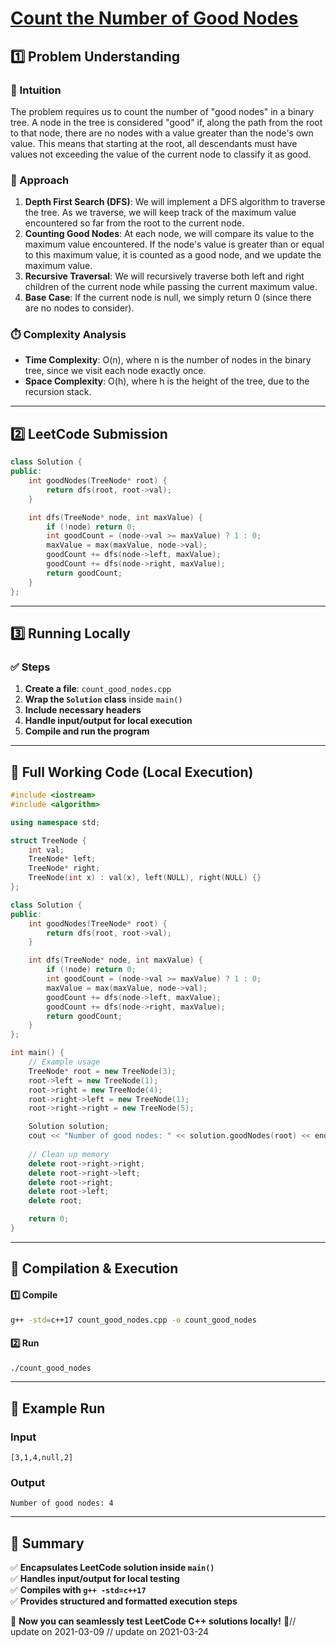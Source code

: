 # **[Count the Number of Good Nodes](https://leetcode.com/problems/count-the-number-of-good-nodes/description/)**  

## **1️⃣ Problem Understanding**  
### **📌 Intuition**  
The problem requires us to count the number of "good nodes" in a binary tree. A node in the tree is considered "good" if, along the path from the root to that node, there are no nodes with a value greater than the node's own value. This means that starting at the root, all descendants must have values not exceeding the value of the current node to classify it as good.

### **🚀 Approach**  
1. **Depth First Search (DFS)**: We will implement a DFS algorithm to traverse the tree. As we traverse, we will keep track of the maximum value encountered so far from the root to the current node.
2. **Counting Good Nodes**: At each node, we will compare its value to the maximum value encountered. If the node's value is greater than or equal to this maximum value, it is counted as a good node, and we update the maximum value.
3. **Recursive Traversal**: We will recursively traverse both left and right children of the current node while passing the current maximum value.
4. **Base Case**: If the current node is null, we simply return 0 (since there are no nodes to consider).

### **⏱️ Complexity Analysis**  
- **Time Complexity**: O(n), where n is the number of nodes in the binary tree, since we visit each node exactly once.  
- **Space Complexity**: O(h), where h is the height of the tree, due to the recursion stack.

---  

## **2️⃣ LeetCode Submission**  
```cpp
class Solution {
public:
    int goodNodes(TreeNode* root) {
        return dfs(root, root->val);
    }

    int dfs(TreeNode* node, int maxValue) {
        if (!node) return 0;        
        int goodCount = (node->val >= maxValue) ? 1 : 0;
        maxValue = max(maxValue, node->val);        
        goodCount += dfs(node->left, maxValue);
        goodCount += dfs(node->right, maxValue);
        return goodCount;
    }
};
```  

---  

## **3️⃣ Running Locally**  
### **✅ Steps**  
1. **Create a file**: `count_good_nodes.cpp`  
2. **Wrap the `Solution` class** inside `main()`  
3. **Include necessary headers**  
4. **Handle input/output for local execution**  
5. **Compile and run the program**  

---  

## **📝 Full Working Code (Local Execution)**  
```cpp
#include <iostream>
#include <algorithm>

using namespace std;

struct TreeNode {
    int val;
    TreeNode* left;
    TreeNode* right;
    TreeNode(int x) : val(x), left(NULL), right(NULL) {}
};

class Solution {
public:
    int goodNodes(TreeNode* root) {
        return dfs(root, root->val);
    }

    int dfs(TreeNode* node, int maxValue) {
        if (!node) return 0;        
        int goodCount = (node->val >= maxValue) ? 1 : 0;
        maxValue = max(maxValue, node->val);        
        goodCount += dfs(node->left, maxValue);
        goodCount += dfs(node->right, maxValue);
        return goodCount;
    }
};

int main() {
    // Example usage
    TreeNode* root = new TreeNode(3);
    root->left = new TreeNode(1);
    root->right = new TreeNode(4);
    root->right->left = new TreeNode(1);
    root->right->right = new TreeNode(5);

    Solution solution;
    cout << "Number of good nodes: " << solution.goodNodes(root) << endl;
    
    // Clean up memory
    delete root->right->right;
    delete root->right->left;
    delete root->right;
    delete root->left;
    delete root;

    return 0;
}
```  

---  

## **🔧 Compilation & Execution**  
#### **1️⃣ Compile**  
```bash
g++ -std=c++17 count_good_nodes.cpp -o count_good_nodes
```  

#### **2️⃣ Run**  
```bash
./count_good_nodes
```  

---  

## **🎯 Example Run**  
### **Input**  
```
[3,1,4,null,2]
```  
### **Output**  
```
Number of good nodes: 4
```  

---  

## **📌 Summary**  
✅ **Encapsulates LeetCode solution inside `main()`**  
✅ **Handles input/output for local testing**  
✅ **Compiles with `g++ -std=c++17`**  
✅ **Provides structured and formatted execution steps**  

🚀 **Now you can seamlessly test LeetCode C++ solutions locally!** 🚀// update on 2021-03-09
// update on 2021-03-24
